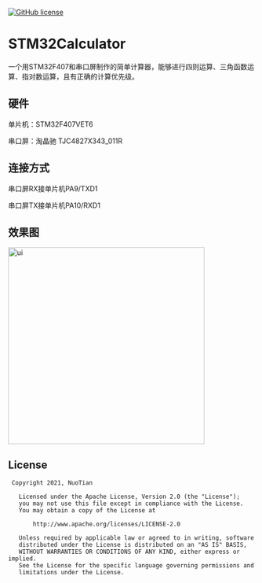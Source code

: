 [![GitHub license][1]][2]

[1]:https://img.shields.io/badge/license-Apache%202-blue.svg
[2]:https://github.com/hegaojian/JetpackMvvm/blob/master/LICENSE

# STM32Calculator
 一个用STM32F407和串口屏制作的简单计算器，能够进行四则运算、三角函数运算、指对数运算，且有正确的计算优先级。
 
 
 ## 硬件
 单片机：STM32F407VET6
 
 串口屏：淘晶驰 TJC4827X343_011R
 
 ## 连接方式
 串口屏RX接单片机PA9/TXD1
 
 串口屏TX接单片机PA10/RXD1
 
 
 ## 效果图
 
 <img src="https://raw.githubusercontent.com/s235784/STM32Calculator/main/document/ui.png" alt="ui" width="400">


## License
``` license
 Copyright 2021, NuoTian       
  
   Licensed under the Apache License, Version 2.0 (the "License");
   you may not use this file except in compliance with the License.
   You may obtain a copy of the License at 
 
       http://www.apache.org/licenses/LICENSE-2.0 

   Unless required by applicable law or agreed to in writing, software
   distributed under the License is distributed on an "AS IS" BASIS,
   WITHOUT WARRANTIES OR CONDITIONS OF ANY KIND, either express or implied.
   See the License for the specific language governing permissions and
   limitations under the License.
```
